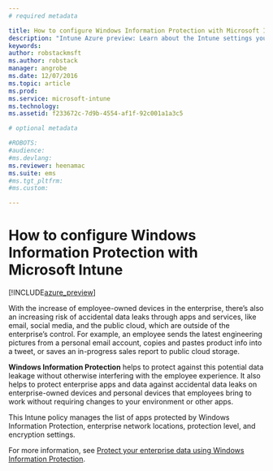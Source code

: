 ```yaml
---
# required metadata

title: How to configure Windows Information Protection with Microsoft Intune | Intune Azure preview | Microsoft Docs
description: "Intune Azure preview: Learn about the Intune settings you can use to manage Windows Information protection."
keywords:
author: robstackmsft
ms.author: robstack
manager: angrobe
ms.date: 12/07/2016
ms.topic: article
ms.prod:
ms.service: microsoft-intune
ms.technology:
ms.assetid: f233672c-7d9b-4554-af1f-92c001a1a3c5

# optional metadata

#ROBOTS:
#audience:
#ms.devlang:
ms.reviewer: heenamac
ms.suite: ems
#ms.tgt_pltfrm:
#ms.custom:

---
```


# How to configure Windows Information Protection with Microsoft Intune

[!INCLUDE[azure_preview](../includes/azure_preview.md)]

With the increase of employee-owned devices in the enterprise, there’s also an increasing risk of accidental data leaks through apps and services, like email, social media, and the public cloud, which are outside of the enterprise’s control. For example, an employee sends the latest engineering pictures from a personal email account, copies and pastes product info into a tweet, or saves an in-progress sales report to public cloud storage.

**Windows Information Protection** helps to protect against this potential data leakage without otherwise interfering with the employee experience. It also helps to protect enterprise apps and data against accidental data leaks on enterprise-owned devices and personal devices that employees bring to work without requiring changes to your environment or other apps.

This Intune policy manages the list of apps protected by Windows Information Protection, enterprise network locations, protection level, and encryption settings.

For more information, see [Protect your enterprise data using Windows Information Protection](https://technet.microsoft.com/itpro/windows/keep-secure/protect-enterprise-data-using-wip).
